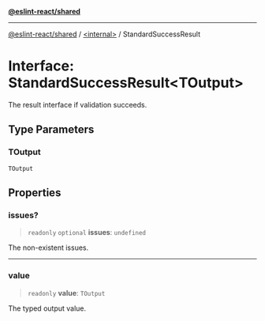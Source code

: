 [**@eslint-react/shared**](../../README.md)

***

[@eslint-react/shared](../../README.md) / [\<internal\>](../README.md) / StandardSuccessResult

# Interface: StandardSuccessResult\<TOutput\>

The result interface if validation succeeds.

## Type Parameters

### TOutput

`TOutput`

## Properties

### issues?

> `readonly` `optional` **issues**: `undefined`

The non-existent issues.

***

### value

> `readonly` **value**: `TOutput`

The typed output value.
